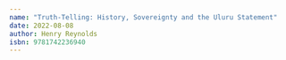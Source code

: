 ```yaml
---
name: "Truth-Telling: History, Sovereignty and the Uluru Statement"
date: 2022-08-08
author: Henry Reynolds
isbn: 9781742236940
---
```

